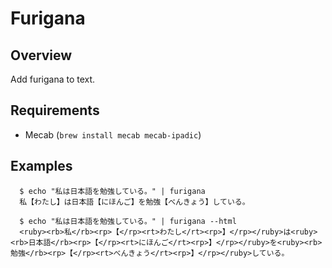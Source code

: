 # Furigana

## Overview

Add furigana to text.

## Requirements

* Mecab (`brew install mecab mecab-ipadic`)

## Examples

```
  $ echo "私は日本語を勉強している。" | furigana
  私【わたし】は日本語【にほんご】を勉強【べんきょう】している。

  $ echo "私は日本語を勉強している。" | furigana --html
  <ruby><rb>私</rb><rp>【</rp><rt>わたし</rt><rp>】</rp></ruby>は<ruby><rb>日本語</rb><rp>【</rp><rt>にほんご</rt><rp>】</rp></ruby>を<ruby><rb>勉強</rb><rp>【</rp><rt>べんきょう</rt><rp>】</rp></ruby>している。
```
